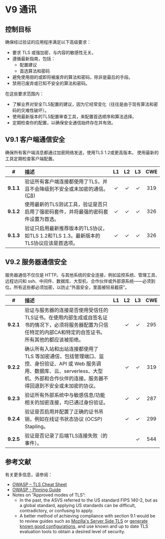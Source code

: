 # V9 通讯

## 控制目标

确保经过验证的应用程序满足以下高级要求：

* 要求 TLS 或强加密，与内容的敏感性无关。
* 遵循最新指南，包括：
  * 配置建议
  * 首选算法和密码
* 避免使用弱的或即将被废弃的算法和密码，除非是最后的手段。
* 禁用已废弃或已知不安全的算法和密码。

在这些要求范围内：

* 了解业界对安全TLS配置的建议，因为它经常变化（往往是由于现有算法和密码的灾难性破坏）。
* 使用最新版本的TLS配置审查工具，来配置首选顺序和算法选择。
* 定期检查你的配置，以确保安全通信始终存在并有效。

## V9.1 客户端通信安全

确保所有客户端消息都通过加密网络发送，使用TLS 1.2或更高版本。
使用最新的工具定期检查客户端配置。

| # | 描述 | L1 | L2 | L3 | CWE |
| :---: | :--- | :---: | :---:| :---: | :---: |
| **9.1.1** | 验证所有客户端连接都使用了TLS，并且不会降级到不安全或未加密的通信。 ([C8](https://owasp.org/www-project-proactive-controls/#div-numbering)) | ✓ | ✓ | ✓ | 319 |
| **9.1.2** | 使用最新的TLS测试工具，验证是否只启用了强密码套件，并将最强的密码套件设置为首选。 | ✓ | ✓ | ✓ | 326 |
| **9.1.3** | 验证只启用最新推荐版本的TLS协议，如TLS 1.2和TLS 1.3。最新版本的TLS协议应该是首选项。 | ✓ | ✓ | ✓ | 326 |

## V9.2 服务器通信安全

服务器通信不仅仅是 HTTP。与其他系统的安全连接，例如监控系统、管理工具、远程访问和 ssh、中间件、数据库、大型机、合作伙伴或外部源系统——必须到位。所有这些都必须加密，以防止“外面安全，里面被轻易截获”。

| # | 描述 | L1 | L2 | L3 | CWE |
| :---: | :--- | :---: | :---:| :---: | :---: |
| **9.2.1** | 验证与服务器的连接是否使用受信任的TLS证书。在使用内部生成或自签名证书的情况下，必须将服务器配置为只信任特定的内部CA和特定的自签证书。所有其他的都应该被拒绝。 | | ✓ | ✓ | 295 |
| **9.2.2** | 确认所有入站和出站连接都使用了 TLS 等加密通信，包括管理端口、监控、身份验证、API 或 Web 服务调用、数据库、云、serverless、大型机、外部和合作伙伴的连接。服务器不得回退到不安全或未加密的协议。 | | ✓ | ✓ | 319 |
| **9.2.3** | 验证所有外部系统中与敏感信息/功能相关的加密连接，均已通过身份验证。 | | ✓ | ✓ | 287 |
| **9.2.4** | 验证是否启用并配置了正确的证书吊销，例如在线证书状态协议 (OCSP) Stapling。 | | ✓ | ✓ | 299 |
| **9.2.5** | 验证是否记录了后端TLS连接失败（的事件）。 | | | ✓ | 544 |

## 参考文献

有关更多信息，请参阅：

* [OWASP – TLS Cheat Sheet](https://cheatsheetseries.owasp.org/cheatsheets/Transport_Layer_Protection_Cheat_Sheet.html)
* [OWASP - Pinning Guide](https://owasp.org/www-community/controls/Certificate_and_Public_Key_Pinning)
* Notes on “Approved modes of TLS”:
    * In the past, the ASVS referred to the US standard FIPS 140-2, but as a global standard, applying US standards can be difficult, contradictory, or confusing to apply.
    * A better method of achieving compliance with section 9.1 would be to review guides such as [Mozilla's Server Side TLS](https://wiki.mozilla.org/Security/Server_Side_TLS) or [generate known good configurations](https://mozilla.github.io/server-side-tls/ssl-config-generator/), and use known and up to date TLS evaluation tools to obtain a desired level of security.
